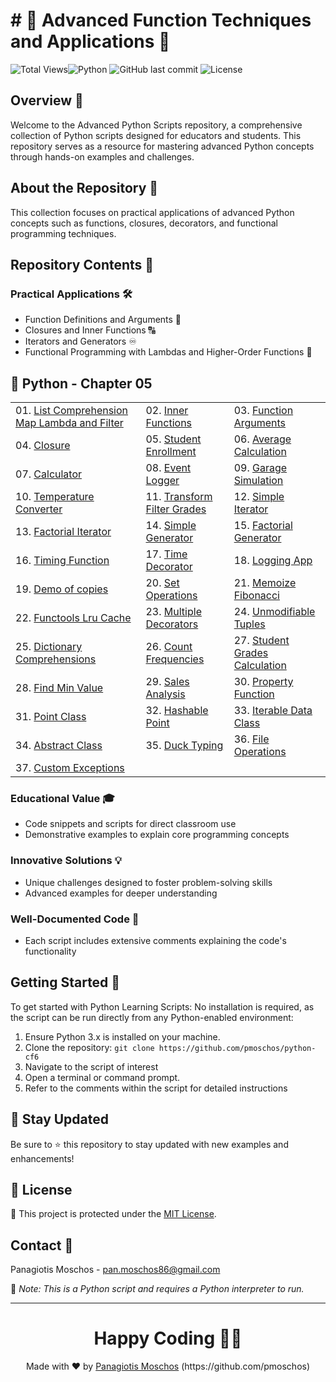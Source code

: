 # # 🐍 Advanced Function Techniques and Applications 🐍

![Total Views](https://views.whatilearened.today/views/github/pmoschos/python-CF7.svg)![Python](https://img.shields.io/badge/language-Python-blue.svg) ![GitHub last commit](https://img.shields.io/github/last-commit/pmoschos/python-CF7) ![License](https://img.shields.io/badge/license-MIT-green.svg)

## Overview 🌟
Welcome to the Advanced Python Scripts repository, a comprehensive collection of Python scripts designed for educators and students. This repository serves as a resource for mastering advanced Python concepts through hands-on examples and challenges.

## About the Repository 📖
This collection focuses on practical applications of advanced Python concepts such as functions, closures, decorators, and functional programming techniques.

## Repository Contents 📂
### Practical Applications 🛠️
- Function Definitions and Arguments 📝
- Closures and Inner Functions 🔠
- Iterators and Generators ♾️
- Functional Programming with Lambdas and Higher-Order Functions 🚀

## 🐍 Python - Chapter 05

<table>
  <tr>
    <td>01. <a href="https://github.com/pmoschos/python-cf7/tree/main/chapter05/01.%20List%20Comprehension%20Map%20Lambda%20and%20Filter" title="Using advanced list operations for concise and efficient data manipulation.">List Comprehension Map Lambda and Filter</a></td>
	<td>02. <a href="https://github.com/pmoschos/python-cf7/tree/main/chapter05/02.%20Inner%20Functions" title="Defining functions within functions to encapsulate and organize logic.">Inner Functions</a></td>
	<td>03. <a href="https://github.com/pmoschos/python-cf7/tree/main/chapter05/03.%20Function%20Arguments" title="Understanding and utilizing various types of function arguments (positional, keyword, default, and variable-length).">Function Arguments</a></td>
  </tr>
  <tr>
	<td>04. <a href="https://github.com/pmoschos/python-cf7/tree/main/chapter05/04.%20Closure" title="Creating functions with enclosed variable scopes for data encapsulation and state retention.">Closure</a></td>
	<td>05. <a href="https://github.com/pmoschos/python-cf7/tree/main/chapter05/05.%20Student%20Enrollment" title="Simulating a student enrollment system to manage student records.">Student Enrollment</a></td>
	<td>06. <a href="https://github.com/pmoschos/python-cf7/tree/main/chapter05/06.%20Average%20Calculation" title="Writing a program to compute the average of a list of numbers.">Average Calculation</a></td>
  </tr>
  <tr>
  	<td>07. <a href="https://github.com/pmoschos/python-cf7/tree/main/chapter05/07.%20Calculator" title="Building a simple calculator with basic arithmetic operations.">Calculator</a></td>
	<td>08. <a href="https://github.com/pmoschos/python-cf7/tree/main/chapter05/08.%20Event%20Logger" title="Creating a logging system to track events and actions.">Event Logger</a></td>
	<td>09. <a href="https://github.com/pmoschos/python-cf7/tree/main/chapter05/09.%20Garage%20Simulation" title="Simulating a garage management system for vehicle entry and exit.">Garage Simulation</a></td>
  </tr>
  <tr>
  	<td>10. <a href="https://github.com/pmoschos/python-cf7/tree/main/chapter05/10.%20Temperature%20Converter" title="Developing a utility to convert temperatures between Celsius, Fahrenheit, and Kelvin.">Temperature Converter</a></td>
	<td>11. <a href="https://github.com/pmoschos/python-cf7/tree/main/chapter05/11.%20Transform%20Filter%20Grades" title="Processing student grades by applying transformations and filters.">Transform Filter Grades</a></td>
	<td>12. <a href="https://github.com/pmoschos/python-cf7/tree/main/chapter05/12.%20Simple%20Iterator" title="Implementing a basic iterator for sequential data traversal.">Simple Iterator</a></td>
  </tr>
  <tr>
  	<td>13. <a href="https://github.com/pmoschos/python-cf7/tree/main/chapter05/13.%20Factorial%20Iterator" title="Creating an iterator to compute the factorial of numbers.">Factorial Iterator</a></td>
	<td>14. <a href="https://github.com/pmoschos/python-cf7/tree/main/chapter05/14.%20Simple%20Generator" title="Writing a generator function for efficient data streaming.">Simple Generator</a></td>
	<td>15. <a href="https://github.com/pmoschos/python-cf7/tree/main/chapter05/15.%20Factorial%20Generator" title="Developing a generator to yield factorial values of numbers.">Factorial Generator</a></td>
  </tr>
  <tr>
  	<td>16. <a href="https://github.com/pmoschos/python-cf7/tree/main/chapter05/16.%20Timing%20Function" title="Measuring the execution time of a function.">Timing Function</a></td>
	<td>17. <a href="https://github.com/pmoschos/python-cf7/tree/main/chapter05/17.%20Time%20Decorator" title="Creating a decorator to time function executions.">Time Decorator</a></td>
	<td>18. <a href="https://github.com/pmoschos/python-cf7/tree/main/chapter05/18.%20Logging%20App" title="Implementing an application-wide logging system.">Logging App</a></td>
  </tr>
  <tr>
    <td>19. <a href="https://github.com/pmoschos/python-cf7/tree/main/chapter05/19.%20Demo%20of%20copies" title="Demonstrating shallow and deep copying of objects.">Demo of copies</a></td>
	<td>20. <a href="https://github.com/pmoschos/python-cf7/tree/main/chapter05/20.%20Set%20Operations" title="Performing and understanding basic set operations (union, intersection, difference).">Set Operations</a></td>
	<td>21. <a href="https://github.com/pmoschos/python-cf7/tree/main/chapter05/21.%20Memoize%20Fibonacci" title="Implementing memoization to optimize Fibonacci sequence calculation.">Memoize Fibonacci</a></td>
  </tr>
  <tr>
	<td>22. <a href="https://github.com/pmoschos/python-cf7/tree/main/chapter05/22.%20Functools%20Lru%20Cache" title="Using functools.lru_cache to cache function results for performance improvement.">Functools Lru Cache</a></td>
	<td>23. <a href="https://github.com/pmoschos/python-cf7/tree/main/chapter05/23.%20Multiple%20Decorators" title="Applying multiple decorators to a single function.">Multiple Decorators</a></td>
	<td>24. <a href="https://github.com/pmoschos/python-cf7/tree/main/chapter05/24.%20Unmodifiable%20Tuples" title="Using tuples to create immutable sequences.">Unmodifiable Tuples</a></td>
  </tr>
  <tr>
  	<td>25. <a href="https://github.com/pmoschos/python-cf7/tree/main/chapter05/25.%20Dictionary%20Comprehensions" title="Using dictionary comprehensions for efficient dictionary creation and manipulation.">Dictionary Comprehensions</a></td>
	<td>26. <a href="https://github.com/pmoschos/python-cf7/tree/main/chapter05/26.%20Count%20Frequencies" title="">Count Frequencies</a></td>
	<td>27. <a href="https://github.com/pmoschos/python-cf7/tree/main/chapter05/27.%20Student%20Grades%20Calculation" title="">Student Grades Calculation</a></td>
  </tr>
  <tr>
  	<td>28. <a href="https://github.com/pmoschos/python-cf7/tree/main/chapter05/28.%20Find%20Min%20Value" title="">Find Min Value</a></td>
	<td>29. <a href="https://github.com/pmoschos/python-cf7/tree/main/chapter05/29.%20Sales%20Analysis" title="">Sales Analysis</a></td>
	<td>30. <a href="https://github.com/pmoschos/python-cf7/tree/main/chapter05/30.%20Property%20Function" title="">Property Function</a></td>
  </tr>
  <tr>
  	<td>31. <a href="https://github.com/pmoschos/python-cf7/tree/main/chapter05/31.%20Point%20Class" title="">Point Class</a></td>
	<td>32. <a href="https://github.com/pmoschos/python-cf7/tree/main/chapter05/32.%20Hashable%20Point" title="">Hashable Point</a></td>
	<td>33. <a href="https://github.com/pmoschos/python-cf7/tree/main/chapter05/33.%20Iterable%20Data%20Class" title="">Iterable Data Class</a></td>
  </tr>
  <tr>
  	<td>34. <a href="https://github.com/pmoschos/python-cf7/tree/main/chapter05/34.%20Abstract%20Class" title="">Abstract Class</a></td>
	<td>35. <a href="https://github.com/pmoschos/python-cf7/tree/main/chapter05/35.%20Duck%20Typing" title="">Duck Typing</a></td>
	<td>36. <a href="https://github.com/pmoschos/python-cf7/tree/main/chapter05/36.%20File%20Operations" title="">File Operations</a></td>
  </tr>
  <tr>
	<td>37. <a href="https://github.com/pmoschos/python-cf7/tree/main/chapter05/37.%20Custom%20Exceptions" title="">Custom Exceptions</a></td>
  </tr>
</table>

### Educational Value 🎓
- Code snippets and scripts for direct classroom use
- Demonstrative examples to explain core programming concepts

### Innovative Solutions 💡
- Unique challenges designed to foster problem-solving skills
- Advanced examples for deeper understanding

### Well-Documented Code 📄
- Each script includes extensive comments explaining the code's functionality

## Getting Started 🚀
To get started with Python Learning Scripts:
No installation is required, as the script can be run directly from any Python-enabled environment:
1. Ensure Python 3.x is installed on your machine.
2. Clone the repository: `git clone https://github.com/pmoschos/python-cf6`
3. Navigate to the script of interest
4. Open a terminal or command prompt.
5. Refer to the comments within the script for detailed instructions

## 📢 Stay Updated

Be sure to ⭐ this repository to stay updated with new examples and enhancements!

## 📄 License
🔐 This project is protected under the [MIT License](https://mit-license.org/).


## Contact 📧
Panagiotis Moschos - pan.moschos86@gmail.com

🔗 *Note: This is a Python script and requires a Python interpreter to run.*

---
<h1 align=center>Happy Coding 👨‍💻 </h1>

<p align="center">
  Made with ❤️ by 
  <a href="https://www.linkedin.com/in/panagiotis-moschos" target="_blank">
  Panagiotis Moschos</a> (https://github.com/pmoschos)
</p>
